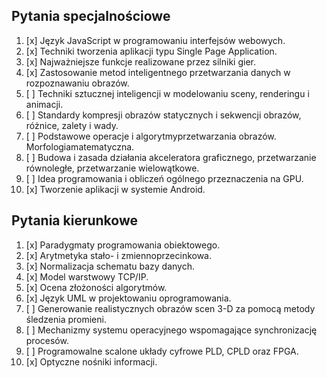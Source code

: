 
## Pytania specjalnościowe
1. [x] Język JavaScript w programowaniu interfejsów webowych.
2. [x] Techniki tworzenia aplikacji typu Single Page Application. 
3. [x] Najważniejsze funkcje realizowane przez silniki gier.
4. [x] Zastosowanie metod inteligentnego przetwarzania danych w rozpoznawaniu obrazów.
5. [ ] Techniki sztucznej inteligencji w modelowaniu sceny, renderingu i animacji.
6. [ ] Standardy kompresji obrazów statycznych i sekwencji obrazów, różnice, zalety i wady.
7. [ ] Podstawowe operacje i algorytmyprzetwarzania obrazów. Morfologiamatematyczna.
8. [ ] Budowa i zasada działania akceleratora graficznego, przetwarzanie równoległe, przetwarzanie wielowątkowe.
9. [ ] Idea programowania i obliczeń ogólnego przeznaczenia na GPU.
10. [x] Tworzenie aplikacji w systemie Android.

## Pytania kierunkowe 
1. [x] Paradygmaty programowania obiektowego. 
2. [x] Arytmetyka stało- i zmiennoprzecinkowa. 
3. [x] Normalizacja schematu bazy danych.
4. [x] Model warstwowy TCP/IP.
5. [x] Ocena złożoności algorytmów.
6. [x] Język UML w projektowaniu
oprogramowania.
7. [ ] Generowanie realistycznych obrazów scen
3-D za pomocą metody śledzenia promieni.
8. [ ] Mechanizmy systemu operacyjnego
wspomagające synchronizację procesów.
9. [ ] Programowalne scalone układy cyfrowe
PLD, CPLD oraz FPGA.
10. [x] Optyczne nośniki informacji.